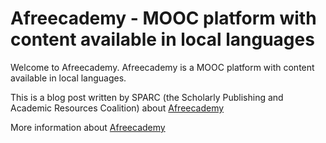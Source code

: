Afreecademy - MOOC platform with content available in local languages
============

Welcome to Afreecademy. Afreecademy is a MOOC platform with content available in local languages. 

This is a blog post written by SPARC (the Scholarly Publishing and Academic Resources Coalition) about [Afreecademy](http://www.opportunitiesforafricans.com/2016-opencon-conference-for-studentearly-career-professionals-washington-dc-usa-fully-funded-scholarships-available/)

More information about [Afreecademy](https://www.seesd.org/online-plateform)

